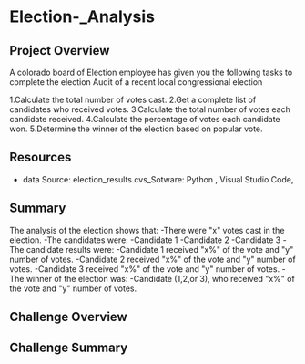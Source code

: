 # Election-_Analysis

## Project Overview 
A colorado board of Election employee has given you the following tasks to complete the election Audit of a recent local congressional election 

1.Calculate the total number of votes cast.
2.Get a complete list of candidates who received votes.
3.Calculate the total number of votes each candidate received.
4.Calculate the percentage of votes each candidate won.
5.Determine the winner of the election based on popular vote.

## Resources
- data Source: election_results.cvs_Sotware: Python , Visual Studio Code, 

## Summary
The analysis of the election shows that:
-There were "x" votes cast in the election.
-The candidates were:
  -Candidate 1
  -Candidate 2
  -Candidate 3
-The candidate results were:
  -Candidate 1 received "x%" of the vote and "y" number of votes. 
  -Candidate 2 received "x%" of the vote and "y" number of votes.
  -Candidate 3 received "x%" of the vote and "y" number of votes. 
 -The winner of the election was:
  -Candidate (1,2,or 3), who received "x%" of the vote and "y" number of votes.
  
  ## Challenge Overview
  
  ## Challenge Summary 

